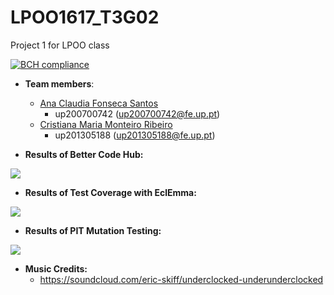 # LPOO1617_T3G02
Project 1 for LPOO class

[![BCH compliance](https://bettercodehub.com/edge/badge/anaezes/LPOO1617_T3G02?token=6943960e72bd266ebd8de65c3820afcb4670f953)](https://bettercodehub.com/)

* **Team members**:
   * [Ana Claudia Fonseca Santos](https://github.com/anaezes) 
      * up200700742 (up200700742@fe.up.pt)
   * [Cristiana Maria Monteiro Ribeiro](https://github.com/311-311) 
      * up201305188 (up201305188@fe.up.pt)






* **Results of Better Code Hub:**

![](https://github.com/anaezes/LPOO1617_T3G02/blob/master/DungeonKeep/screenshots/BetterCodeHub.png)
 
 
 * **Results of Test Coverage with EclEmma:**
 
![](https://github.com/anaezes/LPOO1617_T3G02/blob/master/DungeonKeep/screenshots/CoverageTest.png)


* **Results of PIT Mutation Testing:**

![](https://github.com/anaezes/LPOO1617_T3G02/blob/master/DungeonKeep/screenshots/PitMutationTest.png)


* **Music Credits:**
  * https://soundcloud.com/eric-skiff/underclocked-underunderclocked

